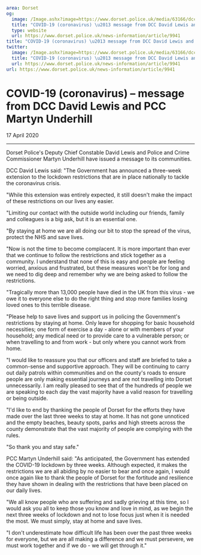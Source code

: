 ```yaml
area: Dorset
og:
  image: /Image.ashx?image=https://www.dorset.police.uk/media/63166/dcc-david-lewis.jpg&amp;amp;width=150
  title: "COVID-19 (coronavirus) \u2013 message from DCC David Lewis and PCC Martyn Underhill"
  type: website
  url: https://www.dorset.police.uk/news-information/article/9941
title: "COVID-19 (coronavirus) \u2013 message from DCC David Lewis and PCC Martyn Underhill |"
twitter:
  image: /Image.ashx?image=https://www.dorset.police.uk/media/63166/dcc-david-lewis.jpg&amp;amp;width=150
  title: "COVID-19 (coronavirus) \u2013 message from DCC David Lewis and PCC Martyn Underhill"
  url: https://www.dorset.police.uk/news-information/article/9941
url: https://www.dorset.police.uk/news-information/article/9941
```

# COVID-19 (coronavirus) – message from DCC David Lewis and PCC Martyn Underhill

17 April 2020

* * *

Dorset Police's Deputy Chief Constable David Lewis and Police and Crime Commissioner Martyn Underhill have issued a message to its communities.

DCC David Lewis said: "The Government has announced a three-week extension to the lockdown restrictions that are in place nationally to tackle the coronavirus crisis.

"While this extension was entirely expected, it still doesn't make the impact of these restrictions on our lives any easier.

"Limiting our contact with the outside world including our friends, family and colleagues is a big ask, but it is an essential one.

"By staying at home we are all doing our bit to stop the spread of the virus, protect the NHS and save lives.

"Now is not the time to become complacent. It is more important than ever that we continue to follow the restrictions and stick together as a community. I understand that none of this is easy and people are feeling worried, anxious and frustrated, but these measures won't be for long and we need to dig deep and remember why we are being asked to follow the restrictions.

"Tragically more than 13,000 people have died in the UK from this virus - we owe it to everyone else to do the right thing and stop more families losing loved ones to this terrible disease.

"Please help to save lives and support us in policing the Government's restrictions by staying at home. Only leave for shopping for basic household necessities; one form of exercise a day - alone or with members of your household; any medical need or to provide care to a vulnerable person; or when travelling to and from work - but only where you cannot work from home.

"I would like to reassure you that our officers and staff are briefed to take a common-sense and supportive approach. They will be continuing to carry out daily patrols within communities and on the county's roads to ensure people are only making essential journeys and are not travelling into Dorset unnecessarily. I am really pleased to see that of the hundreds of people we are speaking to each day the vast majority have a valid reason for travelling or being outside.

"I'd like to end by thanking the people of Dorset for the efforts they have made over the last three weeks to stay at home. It has not gone unnoticed and the empty beaches, beauty spots, parks and high streets across the county demonstrate that the vast majority of people are complying with the rules.

"So thank you and stay safe."

PCC Martyn Underhill said: "As anticipated, the Government has extended the COVID-19 lockdown by three weeks. Although expected, it makes the restrictions we are all abiding by no easier to bear and once again, I would once again like to thank the people of Dorset for the fortitude and resilience they have shown in dealing with the restrictions that have been placed on our daily lives.

"We all know people who are suffering and sadly grieving at this time, so I would ask you all to keep those you know and love in mind, as we begin the next three weeks of lockdown and not to lose focus just when it is needed the most. We must simply, stay at home and save lives.

"I don't underestimate how difficult life has been over the past three weeks for everyone, but we are all making a difference and we must persevere, we must work together and if we do - we will get through it."
